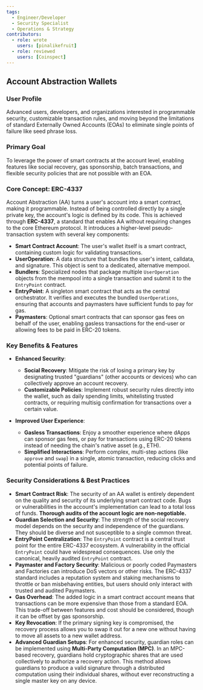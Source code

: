 ```yaml
---
tags:
  - Engineer/Developer
  - Security Specialist
  - Operations & Strategy
contributors:
  - role: wrote
    users: [pinalikefruit]
  - role: reviewed
    users: [Coinspect]
---
```


## Account Abstraction Wallets

### User Profile

Advanced users, developers, and organizations interested in programmable security, customizable transaction rules, and moving beyond the limitations of standard Externally Owned Accounts (EOAs) to eliminate single points of failure like seed phrase loss.

### Primary Goal

To leverage the power of smart contracts at the account level, enabling features like social recovery, gas sponsorship, batch transactions, and flexible security policies that are not possible with an EOA.

### Core Concept: ERC-4337

Account Abstraction (AA) turns a user's account into a smart contract, making it programmable. Instead of being controlled directly by a single private key, the account's logic is defined by its code. This is achieved through **ERC-4337**, a standard that enables AA without requiring changes to the core Ethereum protocol. It introduces a higher-level pseudo-transaction system with several key components:

*   **Smart Contract Account**: The user's wallet itself is a smart contract, containing custom logic for validating transactions.
*   **UserOperation**: A data structure that bundles the user's intent, calldata, and signature. This object is sent to a dedicated, alternative mempool.
*   **Bundlers**: Specialized nodes that package multiple `UserOperation` objects from the mempool into a single transaction and submit it to the `EntryPoint` contract.
*   **EntryPoint**: A singleton smart contract that acts as the central orchestrator. It verifies and executes the bundled `UserOperations`, ensuring that accounts and paymasters have sufficient funds to pay for gas.
*   **Paymasters**: Optional smart contracts that can sponsor gas fees on behalf of the user, enabling gasless transactions for the end-user or allowing fees to be paid in ERC-20 tokens.

### Key Benefits & Features

*   **Enhanced Security**:
    *   **Social Recovery**: Mitigate the risk of losing a primary key by designating trusted "guardians" (other accounts or devices) who can collectively approve an account recovery.
    *   **Customizable Policies**: Implement robust security rules directly into the wallet, such as daily spending limits, whitelisting trusted contracts, or requiring multisig confirmation for transactions over a certain value.

*   **Improved User Experience**:
    *   **Gasless Transactions**: Enjoy a smoother experience where dApps can sponsor gas fees, or pay for transactions using ERC-20 tokens instead of needing the chain's native asset (e.g., ETH).
    *   **Simplified Interactions**: Perform complex, multi-step actions (like `approve` and `swap`) in a single, atomic transaction, reducing clicks and potential points of failure.


### Security Considerations & Best Practices

*   **Smart Contract Risk**: The security of an AA wallet is entirely dependent on the quality and security of its underlying smart contract code. Bugs or vulnerabilities in the account's implementation can lead to a total loss of funds. **Thorough audits of the account logic are non-negotiable.**
*   **Guardian Selection and Security**: The strength of the social recovery model depends on the security and independence of the guardians. They should be diverse and not susceptible to a single common threat.
*   **EntryPoint Centralization**: The `EntryPoint` contract is a central trust point for the entire ERC-4337 ecosystem. A vulnerability in the official `EntryPoint` could have widespread consequences. Use only the canonical, heavily audited `EntryPoint` contract.
*   **Paymaster and Factory Security**: Malicious or poorly coded Paymasters and Factories can introduce DoS vectors or other risks. The ERC-4337 standard includes a reputation system and staking mechanisms to throttle or ban misbehaving entities, but users should only interact with trusted and audited Paymasters.
*   **Gas Overhead**: The added logic in a smart contract account means that transactions can be more expensive than those from a standard EOA. This trade-off between features and cost should be considered, though it can be offset by gas sponsorship.
*   **Key Revocation**: If the primary signing key is compromised, the recovery process allows you to swap it out for a new one without having to move all assets to a new wallet address.
* **Advanced Guardian Setups**: For enhanced security, guardian roles can be implemented using **Multi-Party Computation (MPC)**. In an MPC-based recovery, guardians hold cryptographic shares that are used collectively to authorize a recovery action. This method allows guardians to produce a valid signature through a distributed computation using their individual shares, without ever reconstructing a single master key on any device. 
